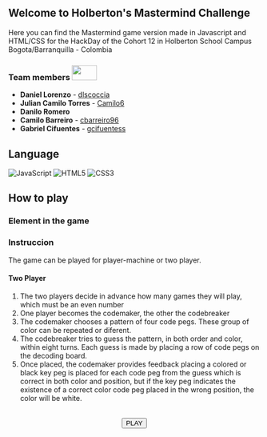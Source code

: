 ## Welcome to Holberton's Mastermind Challenge

Here you can find the Mastermind game version made in Javascript and HTML/CSS
for the HackDay of the Cohort 12 in Holberton School Campus Bogota/Barranquilla - Colombia

### Team members <img src="https://user-images.githubusercontent.com/66263776/91668517-ebe66c80-ead2-11ea-9f3a-cb4fd48c62a5.gif" width="50" height="30">

- **Daniel Lorenzo** - [dlscoccia](https://github.com/dlscoccia)
- **Julian Camilo Torres** - [Camilo6](https://github.com/Camilo6)
- **Danilo Romero**
- **Camilo Barreiro**  - [cbarreiro96](https://github.com/cbarreiro96)
- **Gabriel Cifuentes** - [gcifuentess](https://github.com/gcifuentess)

## Language
<img src="https://img.shields.io/badge/javascript%20-%23323330.svg?&style=for-the-badge&logo=javascript&logoColor=%23f7de1e" alt="JavaScript"/>
<img src="https://img.shields.io/badge/html5-%23e34f26.svg?&style=for-the-badge&logo=html5&logoColor=white" alt="HTML5"/>
<img src="https://img.shields.io/badge/CSS-%233573b5.svg?&style=for-the-badge&logo=css3&logoColor=white" alt="CSS3"/>

## How to play 
### Element in the game
### Instruccion
The game can be played for player-machine or two player.


#### Two Player
1. The two players decide in advance how many games they will play, which must be an even number
2. One player becomes the codemaker, the other the codebreaker
3. The codemaker chooses a pattern of four code pegs. These group of color can be repeated or diferent.
4. The codebreaker tries to guess the pattern, in both order and color, within eight turns. Each guess is made by placing a row of code pegs on the decoding board.
5. Once placed, the codemaker provides feedback placing a colored or black key peg is placed for each code peg from the guess which is correct in both color and position, but if the key peg indicates the existence of a correct color code peg placed in the wrong position, the color will be white.

<br>
<center>
<button href="">PLAY</button>
</center>